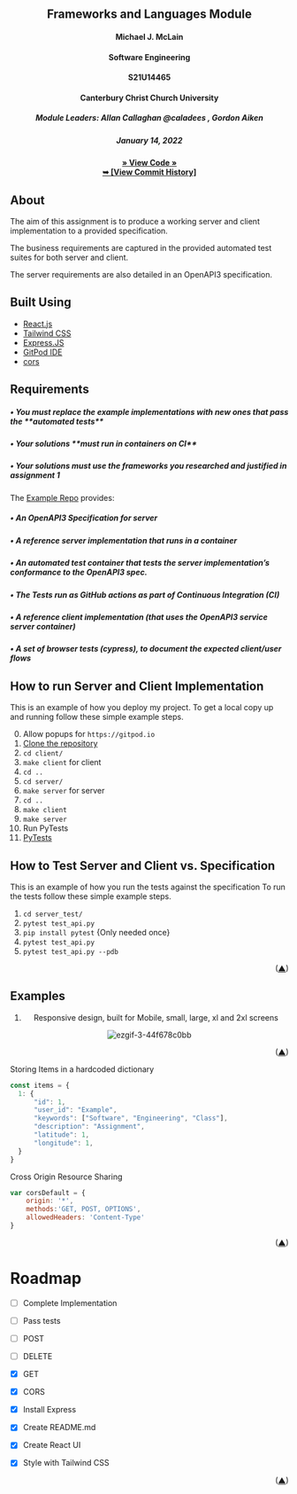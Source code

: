 <div id="top"></div>

<!-- Allan's module -->
<br />
<div align="center">
  <a href="https://github.com/mm1089/frameworks_and_languages_module">
  </a>

<h2 align="center">Frameworks and Languages Module</h2>
  <h4 align="center">Michael J. McLain</h4>
  <h4 align="center">Software Engineering</h4>
  <h4 align="center">S21U14465</h4>
  <h4 align="center">Canterbury Christ Church University</h4>
  <h5 align="center">Module Leaders: Allan Callaghan @caladees , Gordon Aiken</h5>
  <h5>January 14, 2022</h5>

  <a align="center" href="https://github.com/mm1089/frameworks_and_languages_module"><strong>» View Code »</strong></a>
  <br />
  <a align="center" href="https://github.com/mm1089/frameworks_and_languages_module/commits/main"><strong>➥ [View Commit History] </strong></a>
</div>

<!-- ABOUT THE PROJECT -->
## About

  <p align="left"> The aim of this assignment is to produce a working server and client implementation to a provided specification.
  <p align="left"> The business requirements are captured in the provided automated test suites for both server and client.</p>
  <p align="left"> The server requirements are also detailed in an OpenAPI3 specification.</p>
  
  <div align="left">

## Built Using

* [React.js](https://reactjs.org/)
* [Tailwind CSS](https://tailwindcss.com/)
* [Express.JS](https://expressjs.com/)
* [GitPod IDE](https://gitpod.io)
* [cors](https://www.npmjs.com/package/cors)
</div>


<div align="left">

## Requirements

</div>

<div align="left">

<h5>• You must replace the example implementations with new ones that pass the **automated tests**<h5>
<h5>• Your solutions **must run in containers on CI**</h5>
<h5>• Your solutions must use the frameworks you researched and justified in assignment 1</h5>

The [Example Repo](https://github.com/calaldees/frameworks_and_languages_module/) provides:
<h5>• An OpenAPI3 Specification for server </h5>
<h5>• A reference server implementation that runs in a container</h5>
<h5>• An automated test container that tests the server implementation’s conformance to the OpenAPI3 spec. </h5>
<h5>• The Tests run as GitHub actions as part of Continuous Integration (CI) </h5>
<h5>• A reference client implementation (that uses the OpenAPI3 service server container) </h5>
<h5>• A set of browser tests (cypress), to document the expected client/user flows </h5>
</div>



## How to run Server and Client Implementation

This is an example of how you deploy my project.
To get a local copy up and running follow these simple example steps.

0. Allow popups for `https://gitpod.io`
1. [Clone the repository](https://github.com/mm1089/frameworks_and_languages_module)
2. `cd client/`
3. `make client` for client
4. `cd ..`
5. `cd server/`
6. `make server` for server
7. `cd ..`
8.  `make client`
9.  `make server`
10. Run PyTests
11. <a href="#tests">PyTests</a>

## How to Test Server and Client vs. Specification
<div id="tests"></div>

This is an example of how you run the tests against the specification
To run the tests follow these simple example steps.

1.  `cd server_test/`
2.  `pytest test_api.py`
3.  `pip install pytest` {Only needed once}
4.  `pytest test_api.py`
5.  `pytest test_api.py --pdb`

<p align="right">(<a href="#top">▲</a>)</p>
  
  

## Examples
<div align="center">  
  
1. Responsive design, built for Mobile, small, large, xl and 2xl screens
  
  ![ezgif-3-44f678c0bb](https://user-images.githubusercontent.com/72493335/147995251-84b0a27c-3b91-4551-b394-c039960deab5.gif)
  </div>
  

  <p align="right">(<a href="#top">▲</a>)</p>
  
<div align="left">
  
Storing Items in a hardcoded dictionary
  
```javascript
const items = {
  1: {
      "id": 1,
      "user_id": "Example",
      "keywords": ["Software", "Engineering", "Class"],
      "description": "Assignment",
      "latitude": 1,
      "longitude": 1,
  }
}
```
Cross Origin Resource Sharing
  
```javascript
var corsDefault = {
    origin: '*',
    methods:'GET, POST, OPTIONS',
    allowedHeaders: 'Content-Type'
}
```
  </div>
<p align="right">(<a href="#top">▲</a>)</p>

# Roadmap

- [ ] Complete Implementation 
- [ ] Pass tests
- [ ] POST
- [ ] DELETE
- [x] GET
- [x] CORS
- [x] Install Express
- [x] Create README.md
- [x] Create React UI
- [x] Style with Tailwind CSS


<p align="right">(<a href="#top">▲</a>)</p>

<div id="bottom"></div>
